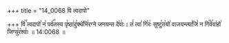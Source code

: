 +++
title = "14_0068 वि त्वदापो"

+++
वि꣢꣫ त्वदापो꣣ न꣡ पर्व꣢꣯तस्य पृ꣣ष्ठा꣢दु꣣क्थे꣡भि꣢रग्ने जनयन्त दे꣣वाः꣢। तं꣢ त्वा꣣ गि꣡रः꣢ सुष्टु꣣त꣡यो꣢ वाजयन्त्या꣣जिं꣡ न गि꣢꣯र्व꣣वा꣡हो꣢ जिग्यु꣣र꣡श्वाः꣢ ॥ 14:0068 ॥